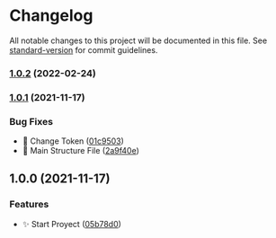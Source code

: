 # Changelog

All notable changes to this project will be documented in this file. See [standard-version](https://github.com/conventional-changelog/standard-version) for commit guidelines.

### [1.0.2](https://github.com/OnlyAlec/Discord-BcK-Server/compare/v1.0.1...v1.0.2) (2022-02-24)

### [1.0.1](https://github.com/OnlyAlec/Discord-BcK-Server/compare/v1.0.0...v1.0.1) (2021-11-17)


### Bug Fixes

* :memo: Change Token ([01c9503](https://github.com/OnlyAlec/Discord-BcK-Server/commits/01c95033c383b7bd3d32c73ca410ace83c345f66))
* :memo: Main Structure File ([2a9f40e](https://github.com/OnlyAlec/Discord-BcK-Server/commits/2a9f40ee6403fc31d1ff938a787dcfeb9ae729e0))

## 1.0.0 (2021-11-17)


### Features

* :sparkles: Start Proyect ([05b78d0](https://github.com/OnlyAlec/Discord-BcK-Server/commits/05b78d09ca977b62a127c51707610511c2f96d36))
